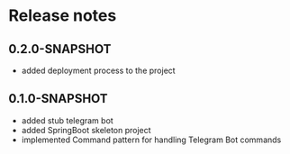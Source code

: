 # Release notes

## 0.2.0-SNAPSHOT

* added deployment process to the project

## 0.1.0-SNAPSHOT

* added stub telegram bot
* added SpringBoot skeleton project
* implemented Command pattern for handling Telegram Bot commands
